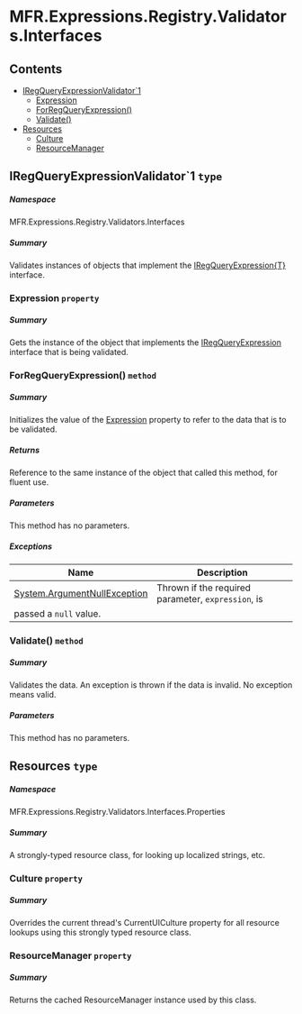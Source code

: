 <a name='assembly'></a>
# MFR.Expressions.Registry.Validators.Interfaces

## Contents

- [IRegQueryExpressionValidator\`1](#T-MFR-Objects-Expressions-Registry-Validators-Interfaces-IRegQueryExpressionValidator`1 'MFR.Expressions.Registry.Validators.Interfaces.IRegQueryExpressionValidator`1')
  - [Expression](#P-MFR-Objects-Expressions-Registry-Validators-Interfaces-IRegQueryExpressionValidator`1-Expression 'MFR.Expressions.Registry.Validators.Interfaces.IRegQueryExpressionValidator`1.Expression')
  - [ForRegQueryExpression()](#M-MFR-Objects-Expressions-Registry-Validators-Interfaces-IRegQueryExpressionValidator`1-ForRegQueryExpression-MFR-Objects-Expressions-Registry-Interfaces-IRegQueryExpression{`0}- 'MFR.Expressions.Registry.Validators.Interfaces.IRegQueryExpressionValidator`1.ForRegQueryExpression(MFR.Expressions.Registry.Interfaces.IRegQueryExpression{`0})')
  - [Validate()](#M-MFR-Objects-Expressions-Registry-Validators-Interfaces-IRegQueryExpressionValidator`1-Validate 'MFR.Expressions.Registry.Validators.Interfaces.IRegQueryExpressionValidator`1.Validate')
- [Resources](#T-MFR-Objects-Expressions-Registry-Validators-Interfaces-Properties-Resources 'MFR.Expressions.Registry.Validators.Interfaces.Properties.Resources')
  - [Culture](#P-MFR-Objects-Expressions-Registry-Validators-Interfaces-Properties-Resources-Culture 'MFR.Expressions.Registry.Validators.Interfaces.Properties.Resources.Culture')
  - [ResourceManager](#P-MFR-Objects-Expressions-Registry-Validators-Interfaces-Properties-Resources-ResourceManager 'MFR.Expressions.Registry.Validators.Interfaces.Properties.Resources.ResourceManager')

<a name='T-MFR-Objects-Expressions-Registry-Validators-Interfaces-IRegQueryExpressionValidator`1'></a>
## IRegQueryExpressionValidator\`1 `type`

##### Namespace

MFR.Expressions.Registry.Validators.Interfaces

##### Summary

Validates instances of objects that implement the
[IRegQueryExpression{T}](#T-MFR-Objects-IRegQueryExpression{T} 'MFR.IRegQueryExpression{T}')
interface.

<a name='P-MFR-Objects-Expressions-Registry-Validators-Interfaces-IRegQueryExpressionValidator`1-Expression'></a>
### Expression `property`

##### Summary

Gets the instance of the object that implements the
[IRegQueryExpression](#T-MFR-Objects-IRegQueryExpression 'MFR.IRegQueryExpression')
interface
that is being validated.

<a name='M-MFR-Objects-Expressions-Registry-Validators-Interfaces-IRegQueryExpressionValidator`1-ForRegQueryExpression-MFR-Objects-Expressions-Registry-Interfaces-IRegQueryExpression{`0}-'></a>
### ForRegQueryExpression() `method`

##### Summary

Initializes the value of the
[Expression](#P-MFR-Objects-IRegQueryExpressionValidator-Expression 'MFR.IRegQueryExpressionValidator.Expression')
property to refer to the data that is to be validated.

##### Returns

Reference to the same instance of the object that called this
method, for fluent use.

##### Parameters

This method has no parameters.

##### Exceptions

| Name | Description |
| ---- | ----------- |
| [System.ArgumentNullException](http://msdn.microsoft.com/query/dev14.query?appId=Dev14IDEF1&l=EN-US&k=k:System.ArgumentNullException 'System.ArgumentNullException') | Thrown if the required parameter, `expression`, is
passed a `null` value. |

<a name='M-MFR-Objects-Expressions-Registry-Validators-Interfaces-IRegQueryExpressionValidator`1-Validate'></a>
### Validate() `method`

##### Summary

Validates the data. An exception is thrown if the data is invalid.
No exception means valid.

##### Parameters

This method has no parameters.

<a name='T-MFR-Objects-Expressions-Registry-Validators-Interfaces-Properties-Resources'></a>
## Resources `type`

##### Namespace

MFR.Expressions.Registry.Validators.Interfaces.Properties

##### Summary

A strongly-typed resource class, for looking up localized strings, etc.

<a name='P-MFR-Objects-Expressions-Registry-Validators-Interfaces-Properties-Resources-Culture'></a>
### Culture `property`

##### Summary

Overrides the current thread's CurrentUICulture property for all
  resource lookups using this strongly typed resource class.

<a name='P-MFR-Objects-Expressions-Registry-Validators-Interfaces-Properties-Resources-ResourceManager'></a>
### ResourceManager `property`

##### Summary

Returns the cached ResourceManager instance used by this class.
